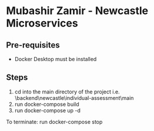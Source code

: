 # Mubashir Zamir - Newcastle Microservices

## Pre-requisites
- Docker Desktop must be installed

## Steps

1. cd into the main directory of the project i.e. \backend\newcastle\individual-assessment\main
2. run docker-compose build
3. run docker-compose up -d

To terminate: run docker-compose stop